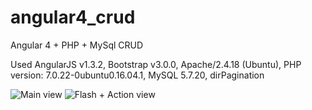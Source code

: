 # angular4_crud
Angular 4  + PHP + MySql CRUD

Used AngularJS v1.3.2, Bootstrap v3.0.0, Apache/2.4.18 (Ubuntu), PHP version: 7.0.22-0ubuntu0.16.04.1, MySQL 5.7.20, dirPagination

![Main view](https://github.com/ndhalvad/angular4_crud/blob/master/snap/main.png "Initial loading time view")
![Flash + Action view](https://github.com/ndhalvad/angular4_crud/blob/master/snap/main.png "After delete avatar view")
